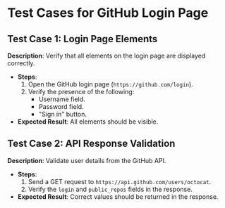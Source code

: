 # Test Cases for GitHub Login Page

## Test Case 1: Login Page Elements
**Description**: Verify that all elements on the login page are displayed correctly.
- **Steps**:
  1. Open the GitHub login page (`https://github.com/login`).
  2. Verify the presence of the following:
     - Username field.
     - Password field.
     - "Sign in" button.
- **Expected Result**: All elements should be visible.

## Test Case 2: API Response Validation
**Description**: Validate user details from the GitHub API.
- **Steps**:
  1. Send a GET request to `https://api.github.com/users/octocat`.
  2. Verify the `login` and `public_repos` fields in the response.
- **Expected Result**: Correct values should be returned in the response.

